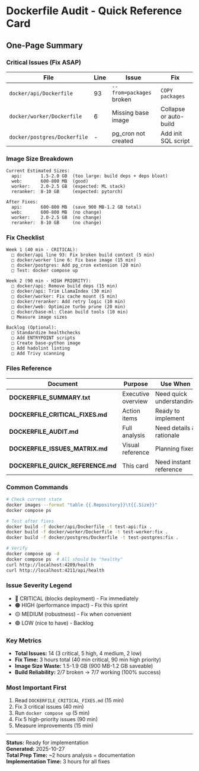 # Dockerfile Audit - Quick Reference Card

## One-Page Summary

### Critical Issues (Fix ASAP)
| File | Line | Issue | Fix |
|------|------|-------|-----|
| `docker/api/Dockerfile` | 93 | `--from=packages` broken | `COPY packages` |
| `docker/worker/Dockerfile` | 6 | Missing base image | Collapse or auto-build |
| `docker/postgres/Dockerfile` | - | pg_cron not created | Add init SQL script |

### Image Size Breakdown
```
Current Estimated Sizes:
  api:       1.5-2.0 GB  (too large: build deps + deps bloat)
  web:       600-800 MB  (good)
  worker:    2.0-2.5 GB  (expected: ML stack)
  reranker:  8-10 GB     (expected: pytorch)

After Fixes:
  api:       600-800 MB  (save 900 MB-1.2 GB total)
  web:       600-800 MB  (no change)
  worker:    2.0-2.5 GB  (no change)
  reranker:  8-10 GB     (no change)
```

### Fix Checklist
```
Week 1 (40 min - CRITICAL):
  □ docker/api line 93: Fix broken build context (5 min)
  □ docker/worker line 6: Fix base image (15 min)
  □ docker/postgres: Add pg_cron extension (20 min)
  □ Test: docker compose up

Week 2 (90 min - HIGH PRIORITY):
  □ docker/api: Remove build deps (15 min)
  □ docker/api: Trim LlamaIndex (30 min)
  □ docker/worker: Fix cache mount (5 min)
  □ docker/reranker: Add retry logic (10 min)
  □ docker/web: Optimize turbo prune (20 min)
  □ docker/base-ml: Clean build tools (10 min)
  □ Measure image sizes

Backlog (Optional):
  □ Standardize healthchecks
  □ Add ENTRYPOINT scripts
  □ Create base-python image
  □ Add hadolint linting
  □ Add Trivy scanning
```

### Files Reference
| Document | Purpose | Use When |
|----------|---------|----------|
| **DOCKERFILE_SUMMARY.txt** | Executive overview | Need quick understanding |
| **DOCKERFILE_CRITICAL_FIXES.md** | Action items | Ready to implement |
| **DOCKERFILE_AUDIT.md** | Full analysis | Need details & rationale |
| **DOCKERFILE_ISSUES_MATRIX.md** | Visual reference | Planning fixes |
| **DOCKERFILE_QUICK_REFERENCE.md** | This card | Need instant reference |

### Common Commands
```bash
# Check current state
docker images --format "table {{.Repository}}\t{{.Size}}"
docker compose ps

# Test after fixes
docker build -f docker/api/Dockerfile -t test-api:fix .
docker build -f docker/worker/Dockerfile -t test-worker:fix .
docker build -f docker/postgres/Dockerfile -t test-postgres:fix .

# Verify
docker compose up -d
docker compose ps  # All should be "healthy"
curl http://localhost:4209/health
curl http://localhost:4211/api/health
```

### Issue Severity Legend
- 🔴 CRITICAL (blocks deployment) - Fix immediately
- 🟠 HIGH (performance impact) - Fix this sprint
- 🟡 MEDIUM (robustness) - Fix when convenient
- 🟢 LOW (nice to have) - Backlog

### Key Metrics
- **Total Issues:** 14 (3 critical, 5 high, 4 medium, 2 low)
- **Fix Time:** 3 hours total (40 min critical, 90 min high priority)
- **Image Size Waste:** 1.5-1.9 GB (900 MB-1.2 GB saveable)
- **Build Reliability:** 2/7 broken → 7/7 working (100% success)

### Most Important First
1. Read `DOCKERFILE_CRITICAL_FIXES.md` (15 min)
2. Fix 3 critical issues (40 min)
3. Run `docker compose up` (5 min)
4. Fix 5 high-priority issues (90 min)
5. Measure improvements (15 min)

---

**Status:** Ready for implementation  
**Generated:** 2025-10-27  
**Total Prep Time:** ~2 hours analysis + documentation  
**Implementation Time:** 3 hours for all fixes
